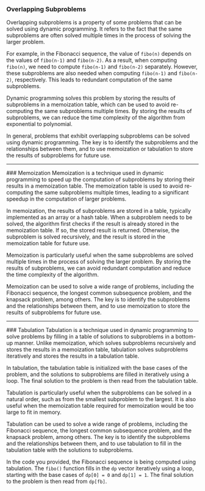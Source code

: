 ### Overlapping Subproblems
Overlapping subproblems is a property of some problems that can be solved using dynamic programming. It refers to the fact that the same subproblems are often solved multiple times in the process of solving the larger problem.

For example, in the Fibonacci sequence, the value of `fibo(n)` depends on the values of `fibo(n-1)` and `fibo(n-2)`. As a result, when computing `fibo(n)`, we need to compute `fibo(n-1)` and `fibo(n-2)` separately. However, these subproblems are also needed when computing `fibo(n-1)` and `fibo(n-2)`, respectively. This leads to redundant computation of the same subproblems.

Dynamic programming solves this problem by storing the results of subproblems in a memoization table, which can be used to avoid re-computing the same subproblems multiple times. By storing the results of subproblems, we can reduce the time complexity of the algorithm from exponential to polynomial.

In general, problems that exhibit overlapping subproblems can be solved using dynamic programming. The key is to identify the subproblems and the relationships between them, and to use memoization or tabulation to store the results of subproblems for future use.

<hr>
### Memoization
Memoization is a technique used in dynamic programming to speed up the computation of subproblems by storing their results in a memoization table. The memoization table is used to avoid re-computing the same subproblems multiple times, leading to a significant speedup in the computation of larger problems.

In memoization, the results of subproblems are stored in a table, typically implemented as an array or a hash table. When a subproblem needs to be solved, the algorithm first checks if the result is already stored in the memoization table. If so, the stored result is returned. Otherwise, the subproblem is solved recursively, and the result is stored in the memoization table for future use.

Memoization is particularly useful when the same subproblems are solved multiple times in the process of solving the larger problem. By storing the results of subproblems, we can avoid redundant computation and reduce the time complexity of the algorithm.

Memoization can be used to solve a wide range of problems, including the Fibonacci sequence, the longest common subsequence problem, and the knapsack problem, among others. The key is to identify the subproblems and the relationships between them, and to use memoization to store the results of subproblems for future use.

<hr>
### Tabulation
Tabulation is a technique used in dynamic programming to solve problems by filling in a table of solutions to subproblems in a bottom-up manner. Unlike memoization, which solves subproblems recursively and stores the results in a memoization table, tabulation solves subproblems iteratively and stores the results in a tabulation table.

In tabulation, the tabulation table is initialized with the base cases of the problem, and the solutions to subproblems are filled in iteratively using a loop. The final solution to the problem is then read from the tabulation table.

Tabulation is particularly useful when the subproblems can be solved in a natural order, such as from the smallest subproblem to the largest. It is also useful when the memoization table required for memoization would be too large to fit in memory.

Tabulation can be used to solve a wide range of problems, including the Fibonacci sequence, the longest common subsequence problem, and the knapsack problem, among others. The key is to identify the subproblems and the relationships between them, and to use tabulation to fill in the tabulation table with the solutions to subproblems.

In the code you provided, the Fibonacci sequence is being computed using tabulation. The `fibo()` function fills in the `dp` vector iteratively using a loop, starting with the base cases of `dp[0] = 0` and `dp[1] = 1`. The final solution to the problem is then read from `dp[fb]`.